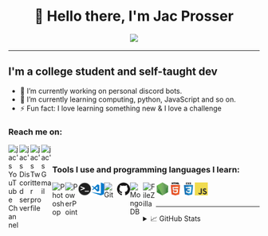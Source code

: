 
<div align="center">
  <h1>👋 Hello there, I'm Jac Prosser</h1>
</div>

<div align="center">
 <img src="https://i.imgur.com/28elfX3.png"></img>
</div>

---

## I'm a college student and self-taught dev

- 🔭 I’m currently working on personal discord bots.
- 🌱 I’m currently learning computing, python, JavaScript and so on.
- ⚡ Fun fact: I love learning something new & I love a challenge

### Reach me on:

[<img align="left" alt="jac's YouTube Channel" width="22px" src="https://cdn.jsdelivr.net/npm/simple-icons@4.21.0/icons/youtube.svg" />](https://bit.ly/3gODUQa)
[<img align="left" alt="jac's Discord server" width="22px" src="https://cdn.jsdelivr.net/npm/simple-icons@4.21.0/icons/discord.svg" />](https://discord.gg/MVBhPUsbrS)
[<img align="left" alt="jac's Twitter profile" width="22px" src="https://cdn.jsdelivr.net/npm/simple-icons@4.21.0/icons/twitter.svg" />](https://twitter.com/JacLeighP)
[<img align="left" alt="jac's Gmail" width="22px" src="https://cdn.jsdelivr.net/npm/simple-icons@4.21.0/icons/gmail.svg" />](mailto:jacleighp@gmail.com)
<br />

### Tools I use and programming languages I learn:

[<img align="left" alt="Photoshop" width="26px" src="https://www.adobe.com/content/dam/cc/icons/photoshop-mobile.svg" />](https://www.photoshop.com/)
[<img align="left" alt="PowerPoint" width="26px" src="https://upload.wikimedia.org/wikipedia/commons/0/0d/Microsoft_Office_PowerPoint_%282019%E2%80%93present%29.svg" />](https://www.microsoft.com/en-us/microsoft-365/powerpoint)
[<img align="left" alt="Terminal" width="26px" src="https://raw.githubusercontent.com/github/explore/80688e429a7d4ef2fca1e82350fe8e3517d3494d/topics/terminal/terminal.png" />](https://github.com/Microsoft/Terminal)
[<img align="left" alt="Visual Studio Code" width="26px" src="https://raw.githubusercontent.com/github/explore/80688e429a7d4ef2fca1e82350fe8e3517d3494d/topics/visual-studio-code/visual-studio-code.png" />](https://code.visualstudio.com/)
[<img align="left" alt="Git" width="26px" src="https://i.imgur.com/zntZbUU.png" />](https://git-scm.com/)
[<img align="left" alt="GitHub" width="26px" src="https://raw.githubusercontent.com/github/explore/78df643247d429f6cc873026c0622819ad797942/topics/github/github.png" />](https://github.com/JacProsser)
[<img align="left" alt="MongoDB" width="26px" src="https://i.imgur.com/t6t0QmI.png" />](https://www.mongodb.com/)
[<img align="left" alt="FileZilla" width="26px" src="https://upload.wikimedia.org/wikipedia/commons/0/01/FileZilla_logo.svg" />](https://filezilla-project.org/)
[<img align="left" alt="Node.js" width="26px" src="https://raw.githubusercontent.com/github/explore/80688e429a7d4ef2fca1e82350fe8e3517d3494d/topics/nodejs/nodejs.png" />](https://www.nodejs.org/)
[<img align="left" alt="HTML5" width="26px" src="https://raw.githubusercontent.com/github/explore/80688e429a7d4ef2fca1e82350fe8e3517d3494d/topics/html/html.png" />](https://www.w3schools.com/html/)
[<img align="left" alt="CSS3" width="26px" src="https://raw.githubusercontent.com/github/explore/80688e429a7d4ef2fca1e82350fe8e3517d3494d/topics/css/css.png" />](https://www.w3schools.com/css/)
[<img align="left" alt="JavaScript" width="26px" src="https://raw.githubusercontent.com/github/explore/80688e429a7d4ef2fca1e82350fe8e3517d3494d/topics/javascript/javascript.png" />](https://www.w3schools.com/js/)

<br />
<br />

---

<details>
  <summary>📈 GitHub Stats</summary>

  <img align="left" alt="jac's GitHub Stats" src="https://github-readme-stats-git-master-jacprosser.vercel.app/api?username=JacProsser&show_icons=true&hide_border=true&count_private=true" />

</details>
